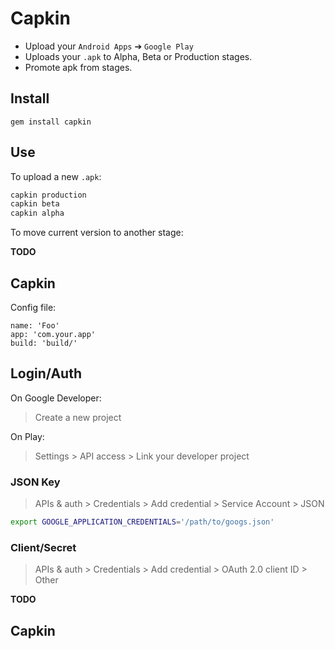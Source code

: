 Capkin
======

* Upload your `Android Apps` ➔ `Google Play`
* Uploads your `.apk` to Alpha, Beta or Production stages.
* Promote apk from stages.


## Install


    gem install capkin


## Use

To upload a new `.apk`:

```sh
capkin production
capkin beta
capkin alpha
```

To move current version to another stage:

**TODO**

## Capkin

Config file:

```
name: 'Foo'
app: 'com.your.app'
build: 'build/'
```


## Login/Auth

On Google Developer:

> Create a new project

On Play:

> Settings > API access > Link your developer project


### JSON Key

> APIs & auth > Credentials > Add credential > Service Account > JSON


```sh
export GOOGLE_APPLICATION_CREDENTIALS='/path/to/googs.json'
```


### Client/Secret

> APIs & auth > Credentials > Add credential > OAuth 2.0 client ID > Other

**TODO**


## Capkin
